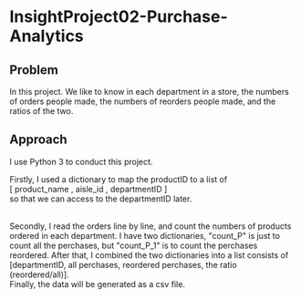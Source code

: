 # InsightProject02-Purchase-Analytics

## Problem
In this project. We like to know in each department in a store, the numbers of orders people made, the numbers of reorders people made, and the ratios of the two.

## Approach
I use Python 3 to conduct this project.<br>

Firstly, I used a dictionary to map the productID to a list of <br>
[ product_name , aisle_id , departmentID ]<br> 
so that we can access to the departmentID later. <br><br>

Secondly, I read the orders line by line, and count the numbers of products ordered in each department. I have two dictionaries, "count_P" is just to count all the perchases, but "count_P_1" is to count the perchases reordered. After that, I combined the two dictionaries into a list consists of <br> 
[departmentID, all perchases, reordered perchases, the ratio (reordered/all)].<br>
Finally, the data will be generated as a csv file.

